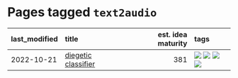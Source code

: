 # Pages tagged `text2audio`

|last_modified|title|est. idea maturity|tags
|:---|:---|---:|:---|
|2022-10-21|[diegetic classifier](../diegetic-classifier.md)|381|[![](https://img.shields.io/badge/tag-audio-28da35)](../tags/audio.md) [![](https://img.shields.io/badge/tag-classification-ea4c14)](../tags/classification.md) [![](https://img.shields.io/badge/tag-experimental-e839f4)](../tags/experimental.md) [![](https://img.shields.io/badge/tag-text2audio-81aec0)](../tags/text2audio.md)|